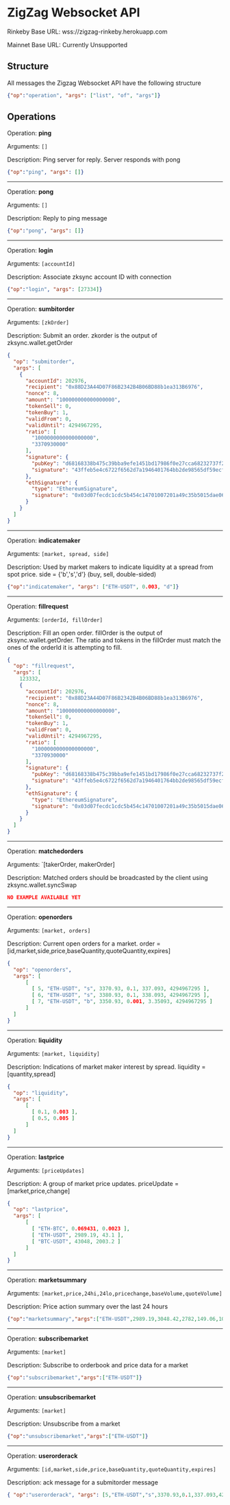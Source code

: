 ZigZag Websocket API
====================

Rinkeby Base URL: wss://zigzag-rinkeby.herokuapp.com

Mainnet Base URL: Currently Unsupported

## Structure

All messages the Zigzag Websocket API have the following structure

```json
{"op":"operation", "args": ["list", "of", "args"]}
```

## Operations

Operation: **ping**    

Arguments: `[]`   

Description: Ping server for reply. Server responds with pong


```json
{"op":"ping", "args": []}
```

---

Operation: **pong**    

Arguments: `[]`   

Description: Reply to ping message


```json
{"op":"pong", "args": []}
```

---

Operation: **login**    

Arguments: `[accountId]`   

Description: Associate zksync account ID with connection


```json
{"op":"login", "args": [27334]}
```

---

Operation: **sumbitorder**    

Arguments: `[zkOrder]`   

Description: Submit an order. zkorder is the output of zksync.wallet.getOrder


```json
{
  "op": "submitorder",
  "args": [
    {
      "accountId": 202976,
      "recipient": "0x88D23A44D07F86B2342B4B06BD88b1ea313B6976",
      "nonce": 8,
      "amount": "100000000000000000",
      "tokenSell": 0,
      "tokenBuy": 1,
      "validFrom": 0,
      "validUntil": 4294967295,
      "ratio": [
        "1000000000000000000",
        "3370930000"
      ],
      "signature": {
        "pubKey": "d68168338b475c39bba9efe1451bd17986f0e27cca68232737f2c6953cd6ea9e",
        "signature": "43ffeb5e4c6722f6562d7a1946401764bb2de98565df59ecf3a7911c7f3ad615fba49fda67c154c4cd329da35121ceb376f960968c2da615fdb61cd64eb07a04"
      },
      "ethSignature": {
        "type": "EthereumSignature",
        "signature": "0x03d07fecdc1cdc5b454c14701007201a49c35b5015dae062c7c2e30c5be44aaf27ff753ee8ee2635035979dd2006ffe4d37f3648da01c755970a70e57245db621b"
      }
    }
  ]
}

```

---

Operation: **indicatemaker**    

Arguments: `[market, spread, side]`

Description: Used by market makers to indicate liquidity at a spread from spot price. side = {'b','s','d'} (buy, sell, double-sided)


```json
{"op":"indicatemaker", "args": ["ETH-USDT", 0.003, "d"]}
```

---

Operation: **fillrequest**    

Arguments: `[orderId, fillOrder]`    

Description: Fill an open order. fillOrder is the output of zksync.wallet.getOrder. The ratio and tokens in the fillOrder must match the ones of the orderId it is attempting to fill.


```json
{
  "op": "fillrequest",
  "args": [
    123332,
    {
      "accountId": 202976,
      "recipient": "0x88D23A44D07F86B2342B4B06BD88b1ea313B6976",
      "nonce": 8,
      "amount": "100000000000000000",
      "tokenSell": 0,
      "tokenBuy": 1,
      "validFrom": 0,
      "validUntil": 4294967295,
      "ratio": [
        "1000000000000000000",
        "3370930000"
      ],
      "signature": {
        "pubKey": "d68168338b475c39bba9efe1451bd17986f0e27cca68232737f2c6953cd6ea9e",
        "signature": "43ffeb5e4c6722f6562d7a1946401764bb2de98565df59ecf3a7911c7f3ad615fba49fda67c154c4cd329da35121ceb376f960968c2da615fdb61cd64eb07a04"
      },
      "ethSignature": {
        "type": "EthereumSignature",
        "signature": "0x03d07fecdc1cdc5b454c14701007201a49c35b5015dae062c7c2e30c5be44aaf27ff753ee8ee2635035979dd2006ffe4d37f3648da01c755970a70e57245db621b"
      }
    }
  ]
}

```

---

Operation: **matchedorders**    

Arguments: `[takerOrder, makerOrder]                                     

Description: Matched orders should be broadcasted by the client using zksync.wallet.syncSwap

```json
NO EXAMPLE AVAILABLE YET
```

---

Operation: **openorders**    

Arguments: `[market, orders]`

Description: Current open orders for a market. order = [id,market,side,price,baseQuantity,quoteQuantity,expires]

```json
{
  "op": "openorders",
  "args": [
      [
        [ 5, "ETH-USDT", "s", 3370.93, 0.1, 337.093, 4294967295 ],
        [ 6, "ETH-USDT", "s", 3380.93, 0.1, 338.093, 4294967295 ],
        [ 7, "ETH-USDT", "b", 3350.93, 0.001, 3.35093, 4294967295 ]
      ]
  ]
}
```

---

Operation: **liquidity**    

Arguments: `[market, liquidity]`

Description: Indications of market maker interest by spread. liquidity = [quantity,spread]

```json
{
  "op": "liquidity",
  "args": [
      [
        [ 0.1, 0.003 ],
        [ 0.5, 0.005 ]
      ]
  ]
}
```

---

Operation: **lastprice**    

Arguments: `[priceUpdates]`

Description: A group of market price updates. priceUpdate = [market,price,change]

```json
{
  "op": "lastprice",
  "args": [
      [
        [ "ETH-BTC", 0.069431, 0.0023 ],
        [ "ETH-USDT", 2989.19, 43.1 ],
        [ "BTC-USDT", 43048, 2003.2 ]
      ]
  ]
}
```

---

Operation: **marketsummary**    

Arguments: `[market,price,24hi,24lo,pricechange,baseVolume,quoteVolume]`  

Description: Price action summary over the last 24 hours 

```json
{"op":"marketsummary","args":["ETH-USDT",2989.19,3048.42,2782,149.06,100,300000]}
```

---

Operation: **subscribemarket**    

Arguments: `[market]`

Description: Subscribe to orderbook and price data for a market

```json
{"op":"subscribemarket","args":["ETH-USDT"]}
```

---

Operation: **unsubscribemarket**    

Arguments: `[market]`

Description: Unsubscribe from a market

```json
{"op":"unsubscribemarket","args":["ETH-USDT"]}
```

---

Operation: **userorderack**    

Arguments: `[id,market,side,price,baseQuantity,quoteQuantity,expires]` 

Description: ack message for a submitorder message

```json
{ "op":"userorderack", "args": [5,"ETH-USDT","s",3370.93,0.1,337.093,4294967295]}
```
